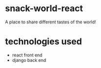 # snack-world-react
A place to share different tastes of the world! 

# technologies used
- react front end
- django back end 